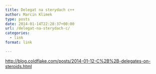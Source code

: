 ```yaml
---
title: Delegat na sterydach c++
author: Marcin Klimek
type: posts
date: 2014-01-14T22:28:37+00:00
url: /delegat-na-sterydach-c/
categories:
  - link
format: link

---
```

<http://blog.coldflake.com/posts/2014-01-12-C%2B%2B-delegates-on-steroids.html>

&nbsp;